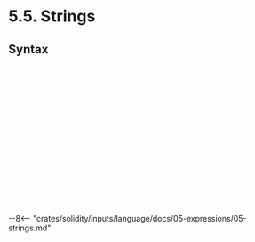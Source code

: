 <!-- This file is generated automatically by infrastructure scripts. Please don't edit by hand. -->

# 5.5. Strings

## Syntax

```{ .ebnf #StringExpression }

```

<pre ebnf-snippet="StringExpression" style="display: none;"><a href="#StringExpression"><span class="k">StringExpression</span></a><span class="o"> = </span><a href="#HexStringLiteral"><span class="k">HEX_STRING_LITERAL</span></a><span class="o"> </span><span class="cm">(* Deprecated in 0.5.14 *)</span><br /><span class="o">                 | </span><a href="#HexStringLiterals"><span class="k">HexStringLiterals</span></a><span class="o"> </span><span class="cm">(* Introduced in 0.5.14 *)</span><br /><span class="o">                 | </span><a href="#AsciiStringLiteral"><span class="k">ASCII_STRING_LITERAL</span></a><span class="o"> </span><span class="cm">(* Deprecated in 0.5.14 *)</span><br /><span class="o">                 | </span><a href="#AsciiStringLiterals"><span class="k">AsciiStringLiterals</span></a><span class="o"> </span><span class="cm">(* Introduced in 0.5.14 *)</span><br /><span class="o">                 | </span><a href="#UnicodeStringLiterals"><span class="k">UnicodeStringLiterals</span></a><span class="o">;</span><span class="o"> </span><span class="cm">(* Introduced in 0.7.0 *)</span></pre>

```{ .ebnf #HexStringLiterals }

```

<pre ebnf-snippet="HexStringLiterals" style="display: none;"><span class="cm">(* Introduced in 0.5.14 *)</span><br /><a href="#HexStringLiterals"><span class="k">HexStringLiterals</span></a><span class="o"> = </span><a href="#HexStringLiteral"><span class="k">HEX_STRING_LITERAL</span></a><span class="o">+</span><span class="o">;</span></pre>

```{ .ebnf #HexStringLiteral }

```

<pre ebnf-snippet="HexStringLiteral" style="display: none;"><a href="#HexStringLiteral"><span class="k">HEX_STRING_LITERAL</span></a><span class="o"> = </span><a href="#SingleQuotedHexStringLiteral"><span class="k">«SINGLE_QUOTED_HEX_STRING_LITERAL»</span></a><span class="o">;</span><br /><br /><a href="#HexStringLiteral"><span class="k">HEX_STRING_LITERAL</span></a><span class="o"> = </span><a href="#DoubleQuotedHexStringLiteral"><span class="k">«DOUBLE_QUOTED_HEX_STRING_LITERAL»</span></a><span class="o">;</span></pre>

```{ .ebnf #SingleQuotedHexStringLiteral }

```

<pre ebnf-snippet="SingleQuotedHexStringLiteral" style="display: none;"><a href="#SingleQuotedHexStringLiteral"><span class="k">«SINGLE_QUOTED_HEX_STRING_LITERAL»</span></a><span class="o"> = </span><span class="s2">"hex'"</span><span class="o"> </span><a href="#HexStringContents"><span class="k">«HEX_STRING_CONTENTS»</span></a><span class="o">?</span><span class="o"> </span><span class="s2">"'"</span><span class="o">;</span></pre>

```{ .ebnf #DoubleQuotedHexStringLiteral }

```

<pre ebnf-snippet="DoubleQuotedHexStringLiteral" style="display: none;"><a href="#DoubleQuotedHexStringLiteral"><span class="k">«DOUBLE_QUOTED_HEX_STRING_LITERAL»</span></a><span class="o"> = </span><span class="s2">'hex"'</span><span class="o"> </span><a href="#HexStringContents"><span class="k">«HEX_STRING_CONTENTS»</span></a><span class="o">?</span><span class="o"> </span><span class="s2">'"'</span><span class="o">;</span></pre>

```{ .ebnf #HexStringContents }

```

<pre ebnf-snippet="HexStringContents" style="display: none;"><a href="#HexStringContents"><span class="k">«HEX_STRING_CONTENTS»</span></a><span class="o"> = </span><a href="#HexCharacter"><span class="k">«HEX_CHARACTER»</span></a><span class="o"> </span><a href="#HexCharacter"><span class="k">«HEX_CHARACTER»</span></a><span class="o"> </span><span class="o">(</span><span class="s2">"_"</span><span class="o">?</span><span class="o"> </span><a href="#HexCharacter"><span class="k">«HEX_CHARACTER»</span></a><span class="o"> </span><a href="#HexCharacter"><span class="k">«HEX_CHARACTER»</span></a><span class="o">)</span><span class="o">*</span><span class="o">;</span></pre>

```{ .ebnf #HexCharacter }

```

<pre ebnf-snippet="HexCharacter" style="display: none;"><a href="#HexCharacter"><span class="k">«HEX_CHARACTER»</span></a><span class="o"> = </span><span class="o">(</span><span class="s2">"0"</span><span class="o">…</span><span class="s2">"9"</span><span class="o">)</span><span class="o"> | </span><span class="o">(</span><span class="s2">"a"</span><span class="o">…</span><span class="s2">"f"</span><span class="o">)</span><span class="o"> | </span><span class="o">(</span><span class="s2">"A"</span><span class="o">…</span><span class="s2">"F"</span><span class="o">)</span><span class="o">;</span></pre>

```{ .ebnf #AsciiStringLiterals }

```

<pre ebnf-snippet="AsciiStringLiterals" style="display: none;"><span class="cm">(* Introduced in 0.5.14 *)</span><br /><a href="#AsciiStringLiterals"><span class="k">AsciiStringLiterals</span></a><span class="o"> = </span><a href="#AsciiStringLiteral"><span class="k">ASCII_STRING_LITERAL</span></a><span class="o">+</span><span class="o">;</span></pre>

```{ .ebnf #AsciiStringLiteral }

```

<pre ebnf-snippet="AsciiStringLiteral" style="display: none;"><a href="#AsciiStringLiteral"><span class="k">ASCII_STRING_LITERAL</span></a><span class="o"> = </span><a href="#SingleQuotedAsciiStringLiteral"><span class="k">«SINGLE_QUOTED_ASCII_STRING_LITERAL»</span></a><span class="o">;</span><br /><br /><a href="#AsciiStringLiteral"><span class="k">ASCII_STRING_LITERAL</span></a><span class="o"> = </span><a href="#DoubleQuotedAsciiStringLiteral"><span class="k">«DOUBLE_QUOTED_ASCII_STRING_LITERAL»</span></a><span class="o">;</span></pre>

```{ .ebnf #SingleQuotedAsciiStringLiteral }

```

<pre ebnf-snippet="SingleQuotedAsciiStringLiteral" style="display: none;"><a href="#SingleQuotedAsciiStringLiteral"><span class="k">«SINGLE_QUOTED_ASCII_STRING_LITERAL»</span></a><span class="o"> = </span><span class="s2">"'"</span><span class="o"> </span><span class="o">(</span><a href="#EscapeSequence"><span class="k">«ESCAPE_SEQUENCE»</span></a><span class="o"> | </span><span class="o">(</span><span class="s2">" "</span><span class="o">…</span><span class="s2">"&"</span><span class="o">)</span><span class="o"> | </span><span class="o">(</span><span class="s2">"("</span><span class="o">…</span><span class="s2">"["</span><span class="o">)</span><span class="o"> | </span><span class="o">(</span><span class="s2">"]"</span><span class="o">…</span><span class="s2">"~"</span><span class="o">)</span><span class="o">)</span><span class="o">*</span><span class="o"> </span><span class="s2">"'"</span><span class="o">;</span></pre>

```{ .ebnf #DoubleQuotedAsciiStringLiteral }

```

<pre ebnf-snippet="DoubleQuotedAsciiStringLiteral" style="display: none;"><a href="#DoubleQuotedAsciiStringLiteral"><span class="k">«DOUBLE_QUOTED_ASCII_STRING_LITERAL»</span></a><span class="o"> = </span><span class="s2">'"'</span><span class="o"> </span><span class="o">(</span><a href="#EscapeSequence"><span class="k">«ESCAPE_SEQUENCE»</span></a><span class="o"> | </span><span class="o">(</span><span class="s2">" "</span><span class="o">…</span><span class="s2">"!"</span><span class="o">)</span><span class="o"> | </span><span class="o">(</span><span class="s2">"#"</span><span class="o">…</span><span class="s2">"["</span><span class="o">)</span><span class="o"> | </span><span class="o">(</span><span class="s2">"]"</span><span class="o">…</span><span class="s2">"~"</span><span class="o">)</span><span class="o">)</span><span class="o">*</span><span class="o"> </span><span class="s2">'"'</span><span class="o">;</span></pre>

```{ .ebnf #UnicodeStringLiterals }

```

<pre ebnf-snippet="UnicodeStringLiterals" style="display: none;"><span class="cm">(* Introduced in 0.7.0 *)</span><br /><a href="#UnicodeStringLiterals"><span class="k">UnicodeStringLiterals</span></a><span class="o"> = </span><a href="#UnicodeStringLiteral"><span class="k">UNICODE_STRING_LITERAL</span></a><span class="o">+</span><span class="o">;</span></pre>

```{ .ebnf #UnicodeStringLiteral }

```

<pre ebnf-snippet="UnicodeStringLiteral" style="display: none;"><span class="cm">(* Introduced in 0.7.0 *)</span><br /><a href="#UnicodeStringLiteral"><span class="k">UNICODE_STRING_LITERAL</span></a><span class="o"> = </span><a href="#SingleQuotedUnicodeStringLiteral"><span class="k">«SINGLE_QUOTED_UNICODE_STRING_LITERAL»</span></a><span class="o">;</span><br /><br /><span class="cm">(* Introduced in 0.7.0 *)</span><br /><a href="#UnicodeStringLiteral"><span class="k">UNICODE_STRING_LITERAL</span></a><span class="o"> = </span><a href="#DoubleQuotedUnicodeStringLiteral"><span class="k">«DOUBLE_QUOTED_UNICODE_STRING_LITERAL»</span></a><span class="o">;</span></pre>

```{ .ebnf #SingleQuotedUnicodeStringLiteral }

```

<pre ebnf-snippet="SingleQuotedUnicodeStringLiteral" style="display: none;"><span class="cm">(* Introduced in 0.7.0 *)</span><br /><a href="#SingleQuotedUnicodeStringLiteral"><span class="k">«SINGLE_QUOTED_UNICODE_STRING_LITERAL»</span></a><span class="o"> = </span><span class="s2">"unicode'"</span><span class="o"> </span><span class="o">(</span><a href="#EscapeSequence"><span class="k">«ESCAPE_SEQUENCE»</span></a><span class="o"> | </span><span class="o">!</span><span class="o">(</span><span class="s2">"'"</span><span class="o"> </span><span class="s2">"\\"</span><span class="o"> </span><span class="s2">"\r"</span><span class="o"> </span><span class="s2">"\n"</span><span class="o">)</span><span class="o">)</span><span class="o">*</span><span class="o"> </span><span class="s2">"'"</span><span class="o">;</span></pre>

```{ .ebnf #DoubleQuotedUnicodeStringLiteral }

```

<pre ebnf-snippet="DoubleQuotedUnicodeStringLiteral" style="display: none;"><span class="cm">(* Introduced in 0.7.0 *)</span><br /><a href="#DoubleQuotedUnicodeStringLiteral"><span class="k">«DOUBLE_QUOTED_UNICODE_STRING_LITERAL»</span></a><span class="o"> = </span><span class="s2">'unicode"'</span><span class="o"> </span><span class="o">(</span><a href="#EscapeSequence"><span class="k">«ESCAPE_SEQUENCE»</span></a><span class="o"> | </span><span class="o">!</span><span class="o">(</span><span class="s2">'"'</span><span class="o"> </span><span class="s2">"\\"</span><span class="o"> </span><span class="s2">"\r"</span><span class="o"> </span><span class="s2">"\n"</span><span class="o">)</span><span class="o">)</span><span class="o">*</span><span class="o"> </span><span class="s2">'"'</span><span class="o">;</span></pre>

```{ .ebnf #EscapeSequence }

```

<pre ebnf-snippet="EscapeSequence" style="display: none;"><a href="#EscapeSequence"><span class="k">«ESCAPE_SEQUENCE»</span></a><span class="o"> = </span><span class="s2">"\\"</span><span class="o"> </span><span class="o">(</span><a href="#AsciiEscape"><span class="k">«ASCII_ESCAPE»</span></a><span class="o"> | </span><a href="#HexByteEscape"><span class="k">«HEX_BYTE_ESCAPE»</span></a><span class="o"> | </span><a href="#UnicodeEscape"><span class="k">«UNICODE_ESCAPE»</span></a><span class="o">)</span><span class="o">;</span></pre>

```{ .ebnf #AsciiEscape }

```

<pre ebnf-snippet="AsciiEscape" style="display: none;"><a href="#AsciiEscape"><span class="k">«ASCII_ESCAPE»</span></a><span class="o"> = </span><span class="s2">"n"</span><span class="o"> | </span><span class="s2">"r"</span><span class="o"> | </span><span class="s2">"t"</span><span class="o"> | </span><span class="s2">"'"</span><span class="o"> | </span><span class="s2">'"'</span><span class="o"> | </span><span class="s2">"\\"</span><span class="o"> | </span><span class="s2">"\n"</span><span class="o"> | </span><span class="s2">"\r"</span><span class="o">;</span></pre>

```{ .ebnf #HexByteEscape }

```

<pre ebnf-snippet="HexByteEscape" style="display: none;"><a href="#HexByteEscape"><span class="k">«HEX_BYTE_ESCAPE»</span></a><span class="o"> = </span><span class="s2">"x"</span><span class="o"> </span><a href="#HexCharacter"><span class="k">«HEX_CHARACTER»</span></a><span class="o"> </span><a href="#HexCharacter"><span class="k">«HEX_CHARACTER»</span></a><span class="o">;</span></pre>

```{ .ebnf #UnicodeEscape }

```

<pre ebnf-snippet="UnicodeEscape" style="display: none;"><a href="#UnicodeEscape"><span class="k">«UNICODE_ESCAPE»</span></a><span class="o"> = </span><span class="s2">"u"</span><span class="o"> </span><a href="#HexCharacter"><span class="k">«HEX_CHARACTER»</span></a><span class="o"> </span><a href="#HexCharacter"><span class="k">«HEX_CHARACTER»</span></a><span class="o"> </span><a href="#HexCharacter"><span class="k">«HEX_CHARACTER»</span></a><span class="o"> </span><a href="#HexCharacter"><span class="k">«HEX_CHARACTER»</span></a><span class="o">;</span></pre>

--8<-- "crates/solidity/inputs/language/docs/05-expressions/05-strings.md"
